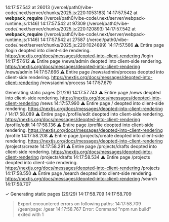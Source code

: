14:17:57.542 
    at 26013 (/vercel/path0/vibe-code/.next/server/chunks/2025.js:220:1053183)
14:17:57.542 
    at __webpack_require__ (/vercel/path0/vibe-code/.next/server/webpack-runtime.js:1:146)
14:17:57.542 
    at 97309 (/vercel/path0/vibe-code/.next/server/chunks/2025.js:220:120893)
14:17:57.542 
    at __webpack_require__ (/vercel/path0/vibe-code/.next/server/webpack-runtime.js:1:146)
14:17:57.542 
    at 27587 (/vercel/path0/vibe-code/.next/server/chunks/2025.js:220:1024899)
14:17:57.566 
 ⚠ Entire page /login deopted into client-side rendering. https://nextjs.org/docs/messages/deopted-into-client-rendering /login
14:17:57.612 
 ⚠ Entire page /news/admin deopted into client-side rendering. https://nextjs.org/docs/messages/deopted-into-client-rendering /news/admin
14:17:57.666 
 ⚠ Entire page /news/admin/process deopted into client-side rendering. https://nextjs.org/docs/messages/deopted-into-client-rendering /news/admin/process
14:17:57.679 

   Generating static pages (21/29) 
14:17:57.743 
 ⚠ Entire page /news deopted into client-side rendering. https://nextjs.org/docs/messages/deopted-into-client-rendering /news
14:17:57.990 
 ⚠ Entire page / deopted into client-side rendering. https://nextjs.org/docs/messages/deopted-into-client-rendering /
14:17:58.089 
 ⚠ Entire page /profile/edit deopted into client-side rendering. https://nextjs.org/docs/messages/deopted-into-client-rendering /profile/edit
14:17:58.136 
 ⚠ Entire page /profile deopted into client-side rendering. https://nextjs.org/docs/messages/deopted-into-client-rendering /profile
14:17:58.208 
 ⚠ Entire page /projects/create deopted into client-side rendering. https://nextjs.org/docs/messages/deopted-into-client-rendering /projects/create
14:17:58.291 
 ⚠ Entire page /projects/drafts deopted into client-side rendering. https://nextjs.org/docs/messages/deopted-into-client-rendering /projects/drafts
14:17:58.534 
 ⚠ Entire page /projects deopted into client-side rendering. https://nextjs.org/docs/messages/deopted-into-client-rendering /projects
14:17:58.550 
 ⚠ Entire page /search deopted into client-side rendering. https://nextjs.org/docs/messages/deopted-into-client-rendering /search
14:17:58.707 

 ✓ Generating static pages (29/29) 
14:17:58.709 
14:17:58.709 
> Export encountered errors on following paths:
14:17:58.709 
	/gear/page: /gear
14:17:58.767 
Error: Command "npm run build" exited with 1